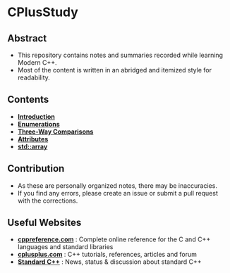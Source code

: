 # CPlusStudy

## Abstract

- This repository contains notes and summaries recorded while learning Modern C++.
- Most of the content is written in an abridged and itemized style for readability.

## Contents

- **[Introduction](/Contents/Introduction/Introduction.md)**
- **[Enumerations](/Contents/Enumerations/Enumerations.md)**
- **[Three-Way Comparisons](</Contents/Three-Way Comparisons/Three-Way Comparisons.md>)**
- **[Attributes](/Contents/Attributes/Attributes.md)**
- **[std::array](/Contents/std_array/std_array.md)**

## Contribution

- As these are personally organized notes, there may be inaccuracies.
- If you find any errors, please create an issue or submit a pull request with the corrections.

## Useful Websites

- **[cppreference.com](https://en.cppreference.com/w/)** : Complete online reference for the C and C++ languages and standard libraries
- **[cplusplus.com](https://cplusplus.com/)** : C++ tutorials, references, articles and forum
- **[Standard C++](https://isocpp.org/)** : News, status & discussion about standard C++